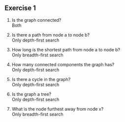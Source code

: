 ## Exercise 1 ##
1. Is the graph connected?  
Both

2. Is there a path from node a to node b?  
Only depth-first search  

3. How long is the shortest path from node a to node b?  
Only breadth-first search  

4. How many connected components the graph has?  
Only depth-first search  

5. Is there a cycle in the graph?  
Only depth-first search  

6. Is the graph a tree?  
Only depth-first search  

7. What is the node furthest away from node x?  
Only breadth-first search  